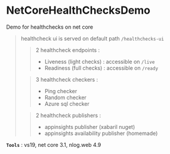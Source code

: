 # NetCoreHealthChecksDemo
Demo for healthchecks on net core

> healthcheck ui is served on default path `/healthchecks-ui`
>
>> 2 healthcheck endpoints :
>> - Liveness (light checks) : accessible on `/live`
>> - Readiness (full checks) : accessible on `/ready`
>
>> 3 healthcheck checkers :
>> - Ping checker
>> - Random checker
>> - Azure sql checker
>
>> 2 healthcheck publishers :
>> - appinsights publisher (xabaril nuget)
>> - appinsights availability publisher (homemade)

**`Tools`** : vs19, net core 3.1, nlog.web 4.9